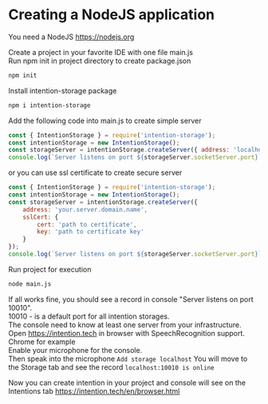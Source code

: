 # Creating a NodeJS application
You need a NodeJS https://nodejs.org

Create a project in your favorite IDE with one file main.js  
Run npm init in project directory to create package.json
```Bash
npm init
```
Install intention-storage package
```bash
npm i intention-storage
```
Add the following code into main.js to create simple server
```javascript
const { IntentionStorage } = require('intention-storage');
const intentionStorage = new IntentionStorage();
const storageServer = intentionStorage.createServer({ address: 'localhost' });
console.log(`Server listens on port ${storageServer.socketServer.port}`);
```

or you can use ssl certificate to create secure server
```javascript
const { IntentionStorage } = require('intention-storage');
const intentionStorage = new IntentionStorage();
const storageServer = intentionStorage.createServer({ 
    address: 'your.server.domain.name', 
    sslCert: { 
        cert: 'path to certificate', 
        key: 'path to certificate key'
    } 
});
console.log(`Server listens on port ${storageServer.socketServer.port}`);
```

Run project for execution
```bash
node main.js
```
If all works fine, you should see a record in console "Server listens on port 10010".  
10010 - is a default port for all intention storages.  
The console need to know at least one server from your infrastructure.  
Open https://intention.tech in browser with SpeechRecognition support. Chrome for example  
Enable your microphone for the console.  
Then speak into the microphone `Add storage localhost`
You will move to the Storage tab and see the record `localhost:10010 is online`  

Now you can create intention in your project and console will see on the Intentions tab https://intention.tech/en/browser.html
